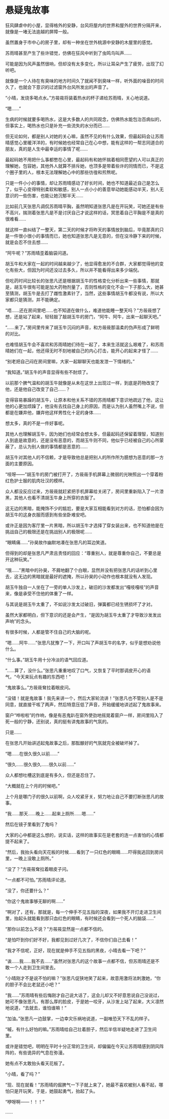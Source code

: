 # 悬疑鬼故事

狂风肆虐中的小屋，显得格外的安静，台风将屋内的世界和屋外的世界分隔开来，就像是一堵无法逾越的屏障一般。

虽然置身于市中心的房子里，却有一种坐在世外桃源中安静的木屋里的感觉。

苏雨晴甚至产生了些许错觉，仿佛在狂风中听到了虫鸣鸟叫声……

可能是因为风声虽然很响，但却没有太多变化，所以让耳朵产生了疲劳，出现了幻听吧。

就像是一个人待在有臭味的地方时间久了就闻不到臭味一样，听外面的噪音的时间久了，也就会下意识的过滤窗外台风所发出的声音了。

“小晴，发烧多喝点水。”方莜莜将装着热水的杯子递给苏雨晴，关心地说道。

“嗯……”

生病的时候就要多喝热水，这是大多数人的共同观念，仿佛热水能包治百病似的，但事实上，喝热水也只是补充一些流失的水分而已……

但无论如何，都是别人对她的关心嘛，虽然不见的有什么效果，但最起码会让苏雨晴感觉心里暖洋洋的，有时候她也经常自己在心中想，能有这样的一帮志同道合的朋友，真的是人生中最幸运的事情了呢……

最起码她不用把什么事都憋在心里，最起码有和她怀揣着相同愿望的人可以真正的理解她，包容她，其他外人就算不排斥她，也顶多是带着些许的同情而已，不是这个圈子里的人，根本无法理解她心中的那些彷徨和煎熬呢。

只是一件小小的事情，却让苏雨晴感动了好长时间，她也不知道最近自己是怎么了，似乎心变得特别柔软和敏感，别人一点小小的善意举动她能感动半天，别人无意识的一些伤害，也能让她沉郁半天……

比如前几天张思凡调侃苏雨晴平胸，虽然明知道张思凡是在开玩笑，可她还是有些不高兴，揣测着张思凡是不是讨厌自己才说这样的话，冥思着自己平胸是不是真的很难看……

就这样一直纠结了一整天，第二天的时候才将昨天的事情放到脑后，毕竟那真的只是一件很小很小的事情而已，她也知道张思凡是无意的，但在没冷静下来的时候，就是会忍不住去想……

“阿牛呢？”苏雨晴歪着脑袋问道。

胡玉牛和大家在一起的时间越来越少了，他显得愈发的不合群，大家都觉得他的变化有些大，但因为时间还没过去多久，所以并不能看得出来多少端倪。

但吃药时间比较长的张思凡还是根据胡玉牛的性格变化分析出来一些事情，那就是，胡玉牛很有可能是加大药物剂量了，否则性格的变化不会一下子那么大，她甚至猜测，胡玉牛是去打了雌性激素针了，当然，这些事情胡玉牛都没有说，所以大家都只是猜测，并不能确定。

“唔……还在房间里吧……也不知道在做什么，难道他能睡一整天吗？”方莜莜想了想，还是站了起来，轻轻敲了敲胡玉牛的房门，“阿牛、阿牛，出来一起聊天吧。”

“……来了。”房间里传来了胡玉牛沉闷的声音，和方莜莜那温柔的伪声形成了鲜明的对比。

也难怪胡玉牛会不喜欢和苏雨晴她们待在一起了，本来生活就这么艰难了，和苏雨晴她们在一起，他还得无时不刻地被自己的内心打击，能开心的起来才怪了……

“别老把自己闷在房间里嘛，大家一起聊聊天也能发泄一下情绪的。”

“我知道。”胡玉牛的声音显得有些不耐烦了。

以前那个脾气温和的胡玉牛就像是从未在这世上出现过一样，到底是药物改变了他，还是他自己改变了自己……？

变得容易暴躁的胡玉牛，让原本和他关系不错的苏雨晴都下意识地疏远了他，这让他的心更加烦躁了，他没有去找自己身上的原因，而是认为别人虽然嘴上不说，但都是在嫌弃他，嫌弃他这样男性化十足的身体……

想太多，真的不是一件好事呢。

其他人也理解胡玉牛，因为她们也经常会想太多，但最起码还保留着理智，知道别人到底是故意的，还是没有恶意的，而胡玉牛则不同，他似乎已经被自己的心所蒙蔽了，总认为别人做的事情都是恶意的……

胡玉牛对其他人的不信赖，才是导致他总是把别人的所作所为臆想为恶意的那一方面的主要原因。

“吱呀——”胡玉牛的房门被打开了，方莜莜手机屏幕上微弱的光映照出一个穿着粉红色护士服的肌肉壮汉的模样。

众人都没反应过来，方莜莜就赶紧把手机屏幕给关闭了，房间里重新陷入了一片漆黑，其他人也看不清胡玉牛身上所穿的衣服了。

这无边的黑暗，能掩饰不少的尴尬，要是大家互相能看到对方的话，恐怕都会因为胡玉牛的这身衣服而感到有些坐卧难安吧。

或许正是因为客厅里一片黑暗，所以胡玉牛才选择了穿女装出来，也不知道他是在挑战自己的极限还是在挑战别人的极限呢……

“眼睛痛……”孙昊故作幽默地凑在张思凡的耳边笑道。

但得到的却是张思凡严肃且责怪的回应：“尊重别人，就是尊重你自己，不要总是开这种玩笑。”

“哦……”黑暗中的孙昊，不屑地翻了个白眼，显然并没有把张思凡的话听到心里去，这无边的黑暗就是最好的遮掩，所以孙昊的小动作也根本就没有人发现。

胡玉牛独自一人坐在了一旁的单人沙发上，破旧的沙发都发出“嘎吱嘎吱”的声音来，像是承受不住他的体重了一样。

与其说是胡玉牛太重了，不如说沙发太过破旧，弹簧都已经生锈损坏了才对。

虽然大家都明白，但下意识的还是会产生，“是因为胡玉牛太重了才导致沙发发出声响”的念头。

有很多时候，人都是管不住自己的大脑的呢。

“嗯……阿牛……”张思凡犹豫了一下，开口叫了声胡玉牛的名字，似乎是想劝说他什么。

“什么事。”胡玉牛用十分冷淡的语气回应道。

“……算了，没什么。”张思凡重重地叹了口气，又恢复了平时那调皮开心的语气，“今天来玩点有趣的东西吧！”

“鬼故事么。”方莜莜耷拉着眼皮问。

“没错！就是鬼故事！我先来讲一个，然后大家轮流讲！”张思凡也不管别人是不是同意，就直接干咳了两声，然后特意压低了声音，开始缓缓地讲述起了鬼故事来。

窗户“哗啦啦”的作响，像是有恶鬼趴在窗外使劲地摇晃着窗户一样，房间里陷入了死一般的宁静，还别说，真的挺有讲鬼故事的气氛的。

只是……

在张思凡开始讲述起鬼故事之后，那酝酿好的气氛就完全被破坏掉了。

“嗯……在很久很久以前……”

“很久……很久很久……很久以前……”

众人都想吐槽这到底是有多久，但还是忍住了。

“大概就在上个月的时候吧。”

上个月是哪门子的很久以前啊，众人咬紧牙关，努力地让自己不要打断张思凡的故事。

“我……那天……晚上……起来上厕所……嗯……”

然后在镜子里看到了鬼吗？

大家的心中都是这么想的，说实话，这样的故事实在是老套的连一点害怕的心情都提不起来了。

“然后，我抬头看向天花板的时候……看到了一只红色的眼睛……吓得我逃回到房间里，一晚上没敢上厕所。”

“没了？”方莜莜耷拉着眼皮子问。

“一点都不可怕。”苏雨晴评论道。

“没了，你还要什么？”

“你这个鬼故事够无聊的啊……”

“啊对了，还有，那就是，每一个伸手不见五指的深夜，如果我不开灯走进卫生间里，抬起头就能看到那只血红色的眼睛，有时候还会看到一个死人的脑袋……”

“那你以前怎么不说？”方莜莜显然是一点都不信的。

“是怕吓到你们好不好，我都见到过好几次了，不信你们自己去看！”

“我才不信呢，正好，现在就是伸手不见五指的黑夜，小晴去看一下吧？”

“诶……我……我不去……”虽然对张思凡的这个故事一点都不信，但苏雨晴还是不敢一个人走到卫生间里去。

“小晴刚才不是说不怕的嘛？”张思凡促狭地笑了起来，故意用激将法刺激她，“你的胆子不会比老鼠还小吧？”

“我……”苏雨晴有些后悔刚才自己说大话了，这会儿却又不好意思说自己没说过，她可不像张思凡，有那么厚的脸皮，于是她一咬牙，从沙发上站了起来，大义凛然地说道，“去就去，谁怕谁嘛！”

“加油。”张思凡一边鼓掌，一边幸灾乐祸地说道，一副唯恐天下不乱的样子。

“嘁，有什么好怕的嘛。”苏雨晴给自己壮着胆子，然后半信半疑地走进了卫生间里。

或许是错觉吧，明明在平时十分正常的卫生间，却偏偏在今天让苏雨晴感到阴风阵阵的，有些诡异的气息在弥漫。

她有点不太敢抬头看天花板了。

“小晴，看了吗？”

“现、现在就看！”苏雨晴的倔脾气一下子就上来了，她最不喜欢被别人看不起，哪怕只是开玩笑，于是，她鼓起勇气，抬起了头。

“咿呀啊——！！！”

……
